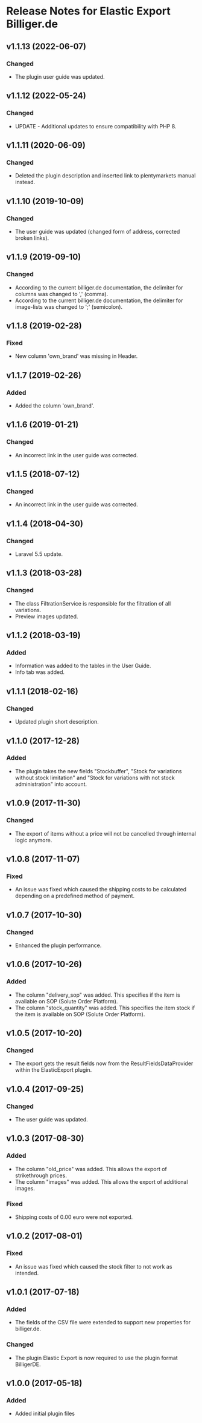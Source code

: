 # Release Notes for Elastic Export Billiger.de

## v1.1.13 (2022-06-07)

### Changed
- The plugin user guide was updated.

## v1.1.12 (2022-05-24)

### Changed
- UPDATE - Additional updates to ensure compatibility with PHP 8.

## v1.1.11 (2020-06-09)

### Changed
- Deleted the plugin description and inserted link to plentymarkets manual instead.

## v1.1.10 (2019-10-09)

### Changed

- The user guide was updated (changed form of address, corrected broken links).

## v1.1.9 (2019-09-10)

### Changed
- According to the current billiger.de documentation, the delimiter for columns was changed to ',' (comma).
- According to the current billiger.de documentation, the delimiter for image-lists was changed to ';' (semicolon).

## v1.1.8 (2019-02-28)

### Fixed
- New column 'own_brand' was missing in Header.

## v1.1.7 (2019-02-26)

### Added
- Added the column 'own_brand'.

## v1.1.6 (2019-01-21)

### Changed
- An incorrect link in the user guide was corrected.

## v1.1.5 (2018-07-12)

### Changed
- An incorrect link in the user guide was corrected.

## v1.1.4 (2018-04-30)

### Changed
- Laravel 5.5 update.

## v1.1.3 (2018-03-28)

### Changed
- The class FiltrationService is responsible for the filtration of all variations.
- Preview images updated.

## v1.1.2 (2018-03-19)

### Added
- Information was added to the tables in the User Guide.
- Info tab was added.

## v1.1.1 (2018-02-16)

### Changed
- Updated plugin short description.

## v1.1.0 (2017-12-28)

### Added
- The plugin takes the new fields "Stockbuffer", "Stock for variations without stock limitation" and "Stock for variations with not stock administration" into account.

## v1.0.9 (2017-11-30)

### Changed
- The export of items without a price will not be cancelled through internal logic anymore.
## v1.0.8 (2017-11-07)

### Fixed
- An issue was fixed which caused the shipping costs to be calculated depending on a predefined method of payment.

## v1.0.7 (2017-10-30)

### Changed
- Enhanced the plugin performance.

## v1.0.6 (2017-10-26)

### Added
- The column "delivery_sop" was added. This specifies if the item is available on SOP (Solute Order Platform).
- The column "stock_quantity" was added. This specifies the item stock if the item is available on SOP (Solute Order Platform).

## v1.0.5 (2017-10-20)

### Changed
- The export gets the result fields now from the ResultFieldsDataProvider within the ElasticExport plugin.

## v1.0.4 (2017-09-25)

### Changed
- The user guide was updated.

## v1.0.3 (2017-08-30)

### Added
- The column "old_price" was added. This allows the export of strikethrough prices.
- The column "images" was added. This allows the export of additional images.

### Fixed
- Shipping costs of 0.00 euro were not exported.

## v1.0.2 (2017-08-01)

### Fixed
- An issue was fixed which caused the stock filter to not work as intended.

## v1.0.1 (2017-07-18)

### Added
- The fields of the CSV file were extended to support new properties for billiger.de.

### Changed
- The plugin Elastic Export is now required to use the plugin format BilligerDE.

## v1.0.0 (2017-05-18)

### Added
- Added initial plugin files
